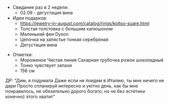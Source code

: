 * Свидание раз в 2 недели:
	* 02.09 - дегустация вина
* Идеи подарков:
	* https://jewelry-in-august.com/catalog/rings/koltso-suare.html
	* Толстая толстовка с большим капюшоном
	* Маленький фен Dyson
	* Цепочка на запястье тонкая серебряная
	* Дегустация вина
- Отметки:
	- Мороженое Чистая линия Сахарная трубочка рожок шоколадный
	- Тонко чувствует запахи
	- 156 см

ДР:
"Дим, я подумала 
Даже если не поедем в Италию, ты мне ничего не дари
Просто спланируй интересно и уютно день, как бы мне понравилось, не обязательно дорого богато, но не без эстетики конечно) этого хватит"